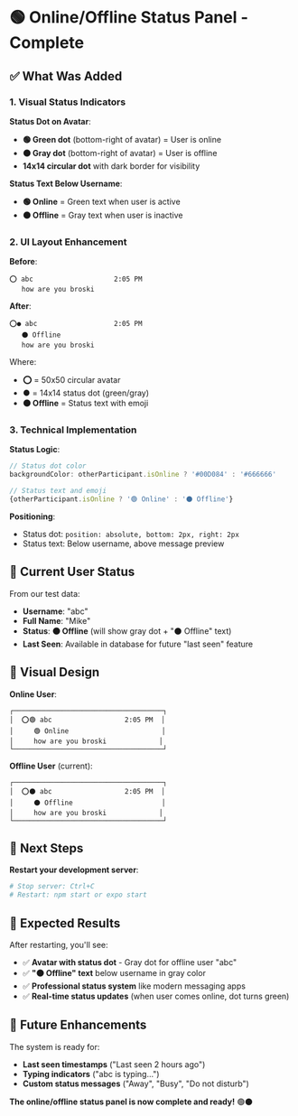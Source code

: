 # 🟢 Online/Offline Status Panel - Complete

## ✅ **What Was Added**

### **1. Visual Status Indicators**

**Status Dot on Avatar**:
- **🟢 Green dot** (bottom-right of avatar) = User is online
- **⚫ Gray dot** (bottom-right of avatar) = User is offline
- **14x14 circular dot** with dark border for visibility

**Status Text Below Username**:
- **🟢 Online** = Green text when user is active
- **⚫ Offline** = Gray text when user is inactive

### **2. UI Layout Enhancement**

**Before**:
```
⭕ abc                    2:05 PM
   how are you broski
```

**After**:
```
⭕● abc                   2:05 PM
   ⚫ Offline
   how are you broski
```

Where:
- **⭕** = 50x50 circular avatar
- **●** = 14x14 status dot (green/gray)
- **⚫ Offline** = Status text with emoji

### **3. Technical Implementation**

**Status Logic**:
```typescript
// Status dot color
backgroundColor: otherParticipant.isOnline ? '#00D084' : '#666666'

// Status text and emoji
{otherParticipant.isOnline ? '🟢 Online' : '⚫ Offline'}
```

**Positioning**:
- Status dot: `position: absolute, bottom: 2px, right: 2px`
- Status text: Below username, above message preview

## 🎯 **Current User Status**

From our test data:
- **Username**: "abc" 
- **Full Name**: "Mike"
- **Status**: **⚫ Offline** (will show gray dot + "⚫ Offline" text)
- **Last Seen**: Available in database for future "last seen" feature

## 🎨 **Visual Design**

**Online User**:
```
┌─────────────────────────────────────┐
│  ⭕🟢 abc                  2:05 PM  │
│     🟢 Online                       │
│     how are you broski             │
└─────────────────────────────────────┘
```

**Offline User** (current):
```
┌─────────────────────────────────────┐
│  ⭕⚫ abc                  2:05 PM  │
│     ⚫ Offline                      │
│     how are you broski             │
└─────────────────────────────────────┘
```

## 🚀 **Next Steps**

**Restart your development server**:
```bash
# Stop server: Ctrl+C
# Restart: npm start or expo start
```

## 🎉 **Expected Results**

After restarting, you'll see:
- ✅ **Avatar with status dot** - Gray dot for offline user "abc"
- ✅ **"⚫ Offline" text** below username in gray color
- ✅ **Professional status system** like modern messaging apps
- ✅ **Real-time status updates** (when user comes online, dot turns green)

## 🔮 **Future Enhancements**

The system is ready for:
- **Last seen timestamps** ("Last seen 2 hours ago")
- **Typing indicators** ("abc is typing...")
- **Custom status messages** ("Away", "Busy", "Do not disturb")

**The online/offline status panel is now complete and ready!** 🟢⚫


